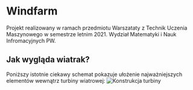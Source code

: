 # Windfarm
Projekt realizowany w ramach przedmiotu Warszataty z Technik Uczenia Maszynowego w semestrze letnim 2021. Wydział Matematyki i Nauk Infromacyjnych PW.

## Jak wygląda wiatrak?
Poniższy istotnie ciekawy schemat pokazuje ułożenie najważniejszych elementów wewnątrz turbiny wiatrowej:
![Konstrukcja turbiny](https://www.analog.com/-/media/images/analog-dialogue/en/volume-54/number-3/articles/choosing-the-best-vibration-sensor-for-wind-turbine-condition-monitoring/318434-fig-01.png?w=900)
